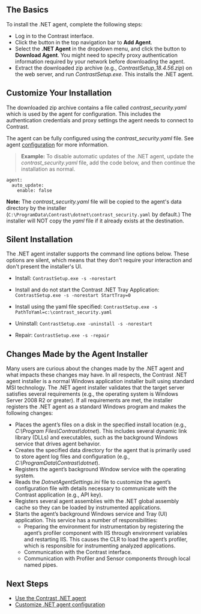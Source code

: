 <!--
title: "Contrast .NET Agent Installation"
description: "Contrast .NET Agent Installation."
tags: "installation agent .NET"
-->

## The Basics

To install the .NET agent, complete the following steps:

* Log in to the Contrast interface. 
* Click the button in the top navigation bar to **Add Agent**.
* Select the **.NET Agent** in the dropdown menu, and click the button to **Download Agent**. You might need to specify proxy authentication information required by your network before downloading the agent.
* Extract the downloaded zip archive (e.g., *ContrastSetup_18.4.56.zip*) on the web server, and run *ContrastSetup.exe*. This installs the .NET agent. 


## Customize Your Installation

The downloaded zip archive contains a file called *contrast_security.yaml* which is used by the agent for configuration. This includes the authentication credentials and proxy settings the agent needs to connect to Contrast. 

The agent can be fully configured using the *contrast_security.yaml* file. See agent [configuration](installation-netconfig.html) for more information.

> **Example:** To disable automatic updates of the .NET agent, update the *contrast_security.yaml* file, add the code below, and then continue the installation as normal.

```
agent:
  auto_update:
    enable: false
```

**Note:** The *contrast_security.yaml* file will be copied to the agent's data directory by the installer (`C:\ProgramData\Contrast\dotnet\contrast_security.yaml` by default.) The installer will NOT copy the *yaml* file if it already exists at the destination.

## Silent Installation

The .NET agent installer supports the command line options below. These options are silent, which means that they don't require your interaction and don't present the installer's UI.

* Install: `ContrastSetup.exe -s -norestart`

* Install and do not start the Contrast .NET Tray Application: `ContrastSetup.exe -s -norestart StartTray=0`

* Install using the yaml file specified: `ContrastSetup.exe -s PathToYaml=c:\contrast_security.yaml`

* Uninstall: `ContrastSetup.exe -uninstall -s -norestart`

* Repair: `ContrastSetup.exe -s -repair`

## Changes Made by the Agent Installer

Many users are curious about the changes made by the .NET agent and what impacts these changes may have. In all respects, the Contrast .NET agent installer is a normal Windows application installer built using standard MSI technology. The .NET agent installer validates that the target server satisfies several requirements (e.g., the operating system is Windows Server 2008 R2 or greater). If all requirements are met, the installer registers the .NET agent as a standard Windows program and makes the following changes:

- Places the agent’s files on a disk in the specified install location (e.g., *C:\Program Files\Contrast\dotnet*). This includes several dynamic link library (DLLs) and executables, such as the background Windows service that drives agent behavior. 
- Creates the specified data directory for the agent that is primarily used to store agent log files and configuration (e.g., *C:\ProgramData\Contrast\dotnet*). 
- Registers the agent’s background Window service with the operating system.
- Reads the *DotnetAgentSettings.ini* file to customize the agent’s configuration file with details necessary to communicate with the Contrast application (e.g., API key).
- Registers several agent assemblies with the .NET global assembly cache so they can be loaded by instrumented applications.
- Starts the agent’s background Windows service and Tray (UI) application. This service has a number of responsibilities: 
  - Preparing the environment for instrumentation by registering the agent’s profiler component with IIS through environment variables and restarting IIS. This causes the CLR to load the agent’s profiler, which is responsible for instrumenting analyzed applications. 
  - Communication with the Contrast interface.
  - Communication with Profiler and Sensor components through local named pipes. 

## Next Steps

* [Use the Contrast .NET agent](installation-netusage.html#usage)  
* [Customize .NET agent configuration](installation-netconfig.html)  
